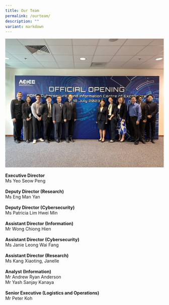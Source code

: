 ```yaml
---
title: Our Team
permalink: /ourteam/
description: ""
variant: markdown
---
```

![](/images/acice%20team.jpg)

**Executive Director**<br>
Ms Yeo Seow Peng
<br> <br>
**Deputy Director (Research)**<br>Ms Eng Man Yan<br>
<br>**Deputy Director (Cybersecurity)**<br>
Ms Patricia Lim Hwei Min<br><br>
**Assistant Director (Information)**<br>
Mr Wong Chiong Hien <br>
<br>**Assistant Director (Cybersecurity)** <br>
Ms Janie Leong Wai Fang<br>
<br>**Assistant Director (Research)** <br>
Ms Kang Xiaoting, Janelle <br><br>
**Analyst (Information)**<br>
Mr Andrew Ryan Anderson<br>Mr Yash Sanjay Kanaya
<br><br>
**Senior Executive (Logistics and Operations)**
<br>Mr Peter Koh